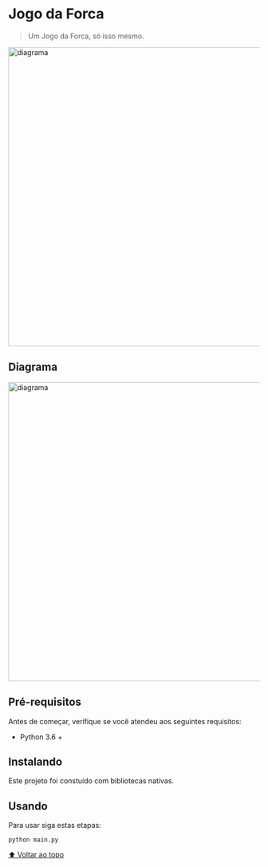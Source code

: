# Jogo da Forca

> Um Jogo da Forca, só isso mesmo.

<img src="https://user-images.githubusercontent.com/92966154/141889480-b8386dc3-f2a3-4db8-80cb-9d72cf45d9ea.png" alt="diagrama" width="600">

## Diagrama

<img src="https://user-images.githubusercontent.com/92966154/141891450-56b7bac9-1b6d-43b3-bb46-7c5928596ba0.png" alt="diagrama" width="600">

## Pré-requisitos

Antes de começar, verifique se você atendeu aos seguintes requisitos:
* Python 3.6 +

## Instalando

Este projeto foi constuído com bibliotecas nativas.

## Usando 

Para usar siga estas etapas:

```
python main.py
```

[⬆ Voltar ao topo](#nome-do-projeto)<br>
